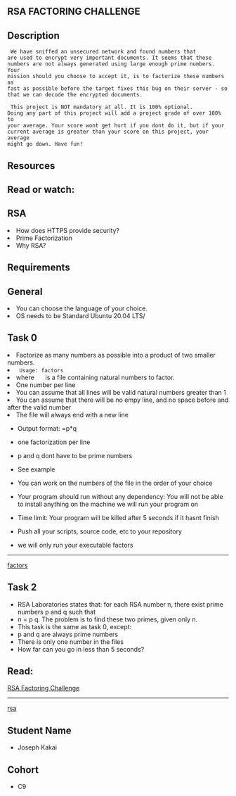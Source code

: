 ## RSA FACTORING CHALLENGE

## Description 
<code> We have sniffed an unsecured network and found numbers that are used to encrypt very important documents. It seems that those numbers are not always generated using large enough prime numbers. Your mission should you choose to accept it, is to factorize these numbers as fast as possible before the target fixes this bug on their server - so that we can decode the encrypted documents. </code>

<code> This project is NOT mandatory at all. It is 100% optional. Doing any part of this project will add a project grade of over 100% to your average. Your score wont get hurt if you dont do it, but if your current average is greater than your score on this project, your average might go down. Have fun! </code>

## Resources
## Read or watch:

## RSA
<li> How does HTTPS provide security? </li>
<li> Prime Factorization </li>
<li> Why RSA? </li>

## Requirements
## General
<li> You can choose the language of your choice. </li> 
<li> OS needs to be Standard Ubuntu 20.04 LTS/ </li>


## Task 0
<li> Factorize as many numbers as possible into a product of two smaller numbers. </li>

<li> <code> Usage: factors <file> </code> </li>
<li> where<code>  <file> </code> is a file containing natural numbers to factor. </li>
<li> One number per line </li>
<li> You can assume that all lines will be valid natural numbers greater than 1 </li> 
<li> You can assume that there will be no empy line, and no space before and after the valid number </li>
<li> The file will always end with a new line </li>

* Output format: =p*q 

* one factorization per line
* p and q dont have to be prime numbers
* See example
* You can work on the numbers of the file in the order of your choice
* Your program should run without any dependency: You will not be able to install anything on the machine we will run your program on
* Time limit: Your program will be killed after 5 seconds if it hasnt finish
* Push all your scripts, source code, etc to your repository
* we will only run your executable factors
-------------------
[factors](./factors)


## Task 2
* RSA Laboratories states that: for each RSA number  n, there exist prime numbers p and q such that
* n = p  q. The problem is to find these two primes, given only n.
* This task is the same as task 0, except:
* p and q are always prime numbers
* There is only one number in the files
* How far can you go in less than 5 seconds?

Read:
---------------------- 
[RSA Factoring Challenge](./https://en.wikipedia.org/wiki/RSA_Factoring_Challenge)

------
[rsa](./rsa)


## Student Name 
* Joseph Kakai

## Cohort 
* C9
